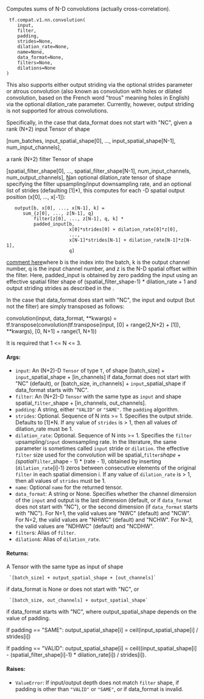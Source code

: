 
Computes sums of N-D convolutions (actually cross-correlation).

```
 tf.compat.v1.nn.convolution(
    input,
    filter,
    padding,
    strides=None,
    dilation_rate=None,
    name=None,
    data_format=None,
    filters=None,
    dilations=None
)
```

This also supports either output striding via the optional strides parameter or atrous convolution (also known as convolution with holes or dilated convolution, based on the French word "trous" meaning holes in English) via the optional dilation_rate parameter. Currently, however, output striding is not supported for atrous convolutions.

Specifically, in the case that data_format does not start with "NC", given a rank (N+2) input Tensor of shape

[num_batches, input_spatial_shape[0], ..., input_spatial_shape[N-1], num_input_channels],

a rank (N+2) filter Tensor of shape

[spatial_filter_shape[0], ..., spatial_filter_shape[N-1], num_input_channels, num_output_channels],
[N](https://www.tensorflow.org/api_docs/python/tf/compat/v1/nn/defaulting%20to%20%5B1%5D*N)an optional dilation_rate tensor of shape  specifying the filter upsampling/input downsampling rate, and an optional list of  strides (defaulting [1]*), this computes for each -D spatial output position (x[0], ..., x[-1]):


```
   output[b, x[0], ..., x[N-1], k] =
      sum_{z[0], ..., z[N-1], q}
          filter[z[0], ..., z[N-1], q, k] *
          padded_input[b,
                       x[0]*strides[0] + dilation_rate[0]*z[0],
                       ...,
                       x[N-1]*strides[N-1] + dilation_rate[N-1]*z[N-1],
                       q]
```
[comment here](https://tensorflow.org/api_guides/python/nn#Convolution)where b is the index into the batch, k is the output channel number, q is the input channel number, and z is the N-D spatial offset within the filter. Here, padded_input is obtained by zero padding the input using an effective spatial filter shape of (spatial_filter_shape-1) * dilation_rate + 1 and output striding strides as described in the .


In the case that data_format does start with "NC", the input and output (but not the filter) are simply transposed as follows:

convolution(input, data_format, **kwargs) = tf.transpose(convolution(tf.transpose(input, [0] + range(2,N+2) + [1]), **kwargs), [0, N+1] + range(1, N+1))

It is required that 1 <= N <= 3.
#### Args:
- `input`: An (N+2)-D `Tensor` of type `T`, of shape [batch_size] + `input`_spatial_shape + [in_channels] if data_format does not start with "NC" (default), or [batch_size, in_channels] + `input`_spatial_shape if data_format starts with "NC".
- `filter`: An (N+2)-D `Tensor` with the same type as `input` and shape spatial_`filter`_shape + [in_channels, out_channels].
- `padding`: A string, either `"VALID"` or `"SAME"`. `T`he `padding` algorithm.
- `strides`: Optional. Sequence of N ints >= 1. Specifies the output stride. Defaults to [1]*N. If any value of `strides` is > 1, then all values of dilation_rate must be 1.
- `dilation_rate`: Optional. Sequence of N ints >= 1. Specifies the `filter` upsampling/`input` downsampling rate. In the literature, the same parameter is sometimes called `input` stride or `dilation`. `T`he effective `filter` size used for the convolution will be spatial_`filter`_shape + (spatial_`filter`_shape - 1) * (rate - 1), obtained by inserting (`dilation_rate`[i]-1) zeros between consecutive elements of the original `filter` in each spatial dimension i. If any value of `dilation_rate` is > 1, then all values of `strides` must be 1.
- `name`: Optional `name` for the returned tensor.
- `data_format`: A string or None. Specifies whether the channel dimension of the `input` and output is the last dimension (default, or if `data_format` does not start with "NC"), or the second dimension (if `data_format` starts with "NC"). For N=1, the valid values are "NWC" (default) and "NCW". For N=2, the valid values are "NHWC" (default) and "NCHW". For N=3, the valid values are "NDHWC" (default) and "NCDHW".
- `filter`s: Alias of `filter`.
- `dilation`s: Alias of `dilation_rate`.
#### Returns:

A Tensor with the same type as input of shape

```
 `[batch_size] + output_spatial_shape + [out_channels]`
```

if data_format is None or does not start with "NC", or

```
 `[batch_size, out_channels] + output_spatial_shape`
```

if data_format starts with "NC", where output_spatial_shape depends on the value of padding.

If padding == "SAME": output_spatial_shape[i] = ceil(input_spatial_shape[i] / strides[i])

If padding == "VALID": output_spatial_shape[i] = ceil((input_spatial_shape[i] - (spatial_filter_shape[i]-1) * dilation_rate[i]) / strides[i]).
#### Raises:
- `ValueError`: If input/output depth does not match `filter` shape, if padding is other than `"VALID"` or `"SAME"`, or if data_format is invalid.
